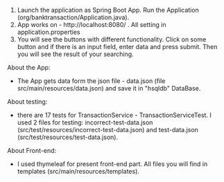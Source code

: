 1. Launch the application as Spring Boot App. Run the Application (org/banktransaction/Application.java).
2. App works on - http://localhost:8080/ . All setting in application.properties
4. You will see the buttons with different functionality. Click on some button and if there is an input field, enter data and press submit. Then you will see the result of your searching.

About the App:

- The App gets data form the json file - data.json (file src/main/resources/data.json) and save it in "hsqldb" DataBase.
  
About testing:
- there are 17 tests for TransactionService - TransactionServiceTest. I used 2 files for testing: incorrect-test-data.json (src/test/resources/incorrect-test-data.json) and test-data.json (src/test/resources/test-data.json).

About Front-end:
- I used thymeleaf for present front-end part. All files you will find in templates (src/main/resources/templates).

